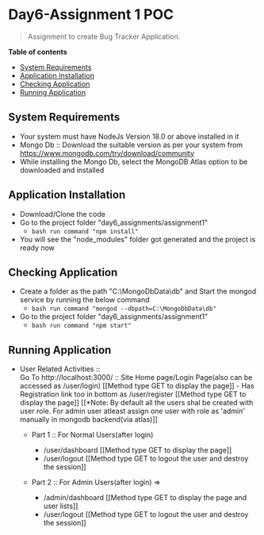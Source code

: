 # Day6-Assignment 1 POC
> Assignment to create Bug Tracker Application.

__Table of contents__

  - [System Requirements](#system-requirements)
  - [Application Installation](#application-installation)
  - [Checking Application](#checking-application)
  - [Running Application](#running-application)

## System Requirements

  - Your system must have NodeJs Version 18.0 or above installed in it
  - Mongo Db :: Download the suitable version as per your system from https://www.mongodb.com/try/download/community
  - While installing the Mongo Db, select the MongoDB Atlas option to be downloaded and installed

## Application Installation

  - Download/Clone the code
  - Go to the project folder "day6_assignments/assignment1"
    - ```bash run command "npm install" ```
  - You will see the "node_modules" folder got generated and the project is ready now

## Checking Application

  - Create a folder as the path "C:\MongoDbData\db" and Start the mongod service by running the below command
    - ```bash run command "mongod --dbpath=C:\MongoDbData\db" ```
  - Go to the project folder "day6_assignments/assignment1"
    - ```bash run command "npm start" ```

## Running Application

  - User Related Activities ::    
      Go To http://localhost:3000/ :: Site Home page/Login Page(also can be accessed as /user/login) [[Method type GET to display the page]]
        - Has Registration link too in bottom as /user/register [[Method type GET to display the page]]
          [[*Note: By default all the users shal be created with user role. For admin user atleast assign one user with role as 'admin' manually in mongodb backend(via atlas)]]  
      
      - Part 1 :: For Normal Users(after login)
        - /user/dashboard [[Method type GET to display the page]]
        - /user/logout [[Method type GET to logout the user and destroy the session]]

    - Part 2 :: For Admin Users(after login) =>
        - /admin/dashboard [[Method type GET to display the page and user lists]]
        - /user/logout [[Method type GET to logout the user and destroy the session]]

